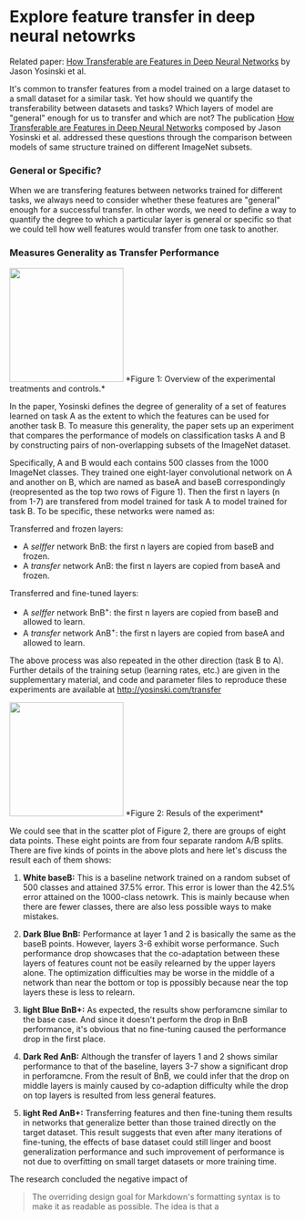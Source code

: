 # Explore feature transfer in deep neural netowrks

Related paper: [How Transferable are Features in Deep Neural Networks][Paper Link] by Jason Yosinski et al.

It's common to transfer features from a model trained on a large dataset to a small dataset for a similar task. Yet how should we quantify the transferability between datasets and tasks? Which layers of model are "general" enough for us to transfer and which are not? The publication [How Transferable are Features in Deep Neural Networks][Paper Link] composed by Jason Yosinski et al. addressed these questions through the comparison between models of same structure trained on different ImageNet subsets.

### General or Specific?
When we are transfering features between networks trained for different tasks, we always need to consider whether these features are "general" enough for a successful transfer. In other words, we need to define a way to quantify the degree to which a particular layer is general or specific so that we could tell how well features would transfer from one task to another.
 
### Measures Generality as Transfer Performance

<img src="https://github.com/jis216/Deep-Learning-Paper-Reading-Blogs/tree/master/Feature_Transfer/images/Figure1.png" width="200"/>
*Figure 1: Overview of the experimental treatments and controls.*

In the paper, Yosinski defines the degree of generality of a set of features learned on task A as the extent to which the features can be used for another task B. To measure this generality, the paper sets up an experiment that compares the performance of models on classification tasks A and B by constructing pairs of non-overlapping subsets of the ImageNet dataset.

Specifically, A and B would each contains 500 classes from the 1000 ImageNet classes. They trained one eight-layer convolutional network on A and another on B, which are named as baseA and baseB correspondingly (reopresented as the top two rows of Figure 1). Then the first n layers (n from 1-7) are transfered from model trained for task A to model trained for task B. To be specific, these networks were named as:

Transferred and frozen layers:
- A *selffer* network BnB: the first n layers are copied from baseB and frozen. 
- A *transfer* network AnB: the first n layers are copied from baseA and frozen.

Transferred and fine-tuned layers:
- A *selffer* network BnB<sup>+</sup>: the first n layers are copied from baseB and allowed to learn. 
- A *transfer* network AnB<sup>+</sup>: the first n layers are copied from baseA and allowed to learn.

The above process was also repeated in the other direction (task B to A). Further details of the training setup (learning rates, etc.) are given in the supplementary material, and code and parameter files to reproduce these experiments are available at http://yosinski.com/transfer

<img src="https://github.com/jis216/Deep-Learning-Paper-Reading-Blogs/tree/master/Feature_Transfer/images/Figure2.png" width="200"/>
*Figure 2: Resuls of the experiment*

We could see that in the scatter plot of Figure 2, there are groups of eight data points. These eight points are from four separate random A/B splits. There are five kinds of points in the above plots and here let's discuss the result each of them shows:
1. **White baseB:**
This is a baseline network trained on a random subset of 500 classes and attained 37.5% error. This error is lower than the 42.5% error attained on the 1000-class netowrk. This is mainly because when there are fewer classes, there are also less possible ways to make mistakes.

2. **Dark Blue BnB:**
Performance at layer 1 and 2 is basically the same as the baseB points. However, layers 3-6 exhibit worse performance. Such performance drop showcases that the co-adaptation between these layers of features count not be easily relearned by the upper layers alone. The optimization difficulties may be worse in the middle of a network than near the bottom or top is ppossibly because near the top layers these is less to relearn.

3. **light Blue BnB+:**
As expected, the results show perforamcne similar to the base case. And since it doesn't perform the drop in BnB performance, it's obvious that no fine-tuning caused the performance drop in the first place.

4. **Dark Red AnB:**
Although the transfer of layers 1 and 2 shows similar performance to that of the baseline, layers 3-7 show a significant drop in perforamcne. From the result of BnB, we could infer that the drop on middle layers is mainly caused by co-adaption difficulty while the drop on top layers is resulted from less general features. 

5. **light Red AnB+:**
Transferring features and then fine-tuning them results in networks that generalize better than those trained directly on the target dataset. This result suggests that even after many iterations of fine-tuning, the effects of base dataset could still linger and boost generalization performance and such improvement of performance is not due to overfitting on small target datasets or more training time.

The research concluded the negative impact of 
> The overriding design goal for Markdown's
> formatting syntax is to make it as readable
> as possible. The idea is that a



   [Paper Link]: <https://papers.nips.cc/paper/5347-how-transferable-are-features-in-deep-neural-networks.pdf>


